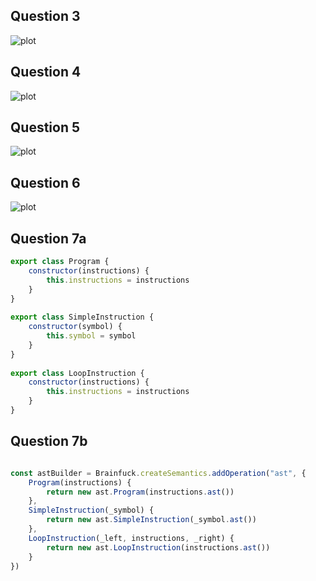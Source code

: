 ## Question 3
![plot](https://github.com/Ulq1517/CMSI488-2021/blob/main/Homework2/Q3.jpg?raw=true)

## Question 4
![plot](https://github.com/Ulq1517/CMSI488-2021/blob/main/Homework2/Q4.jpg?raw=true)

## Question 5
![plot](https://github.com/Ulq1517/CMSI488-2021/blob/main/Homework2/Q5.jpg?raw=true)

## Question 6
![plot](https://github.com/Ulq1517/CMSI488-2021/blob/main/Homework2/Q6.jpg?raw=true)

## Question 7a
```js
export class Program {
    constructor(instructions) {
        this.instructions = instructions
    }
}
 
export class SimpleInstruction {
    constructor(symbol) {
        this.symbol = symbol
    }
}
 
export class LoopInstruction {
    constructor(instructions) {
        this.instructions = instructions
    }
}
```
## Question 7b

```js

const astBuilder = Brainfuck.createSemantics.addOperation("ast", {
    Program(instructions) {
        return new ast.Program(instructions.ast())
    },
    SimpleInstruction(_symbol) {
        return new ast.SimpleInstruction(_symbol.ast())
    },
    LoopInstruction(_left, instructions, _right) {
        return new ast.LoopInstruction(instructions.ast())
    }
})
```
